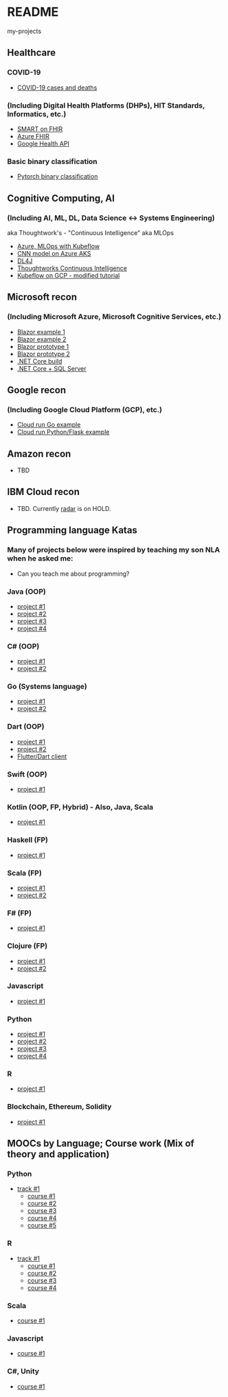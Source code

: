 # README
my-projects

## Healthcare

### COVID-19
- [COVID-19 cases and deaths](https://github.com/nalbarr/covid19-cases-deaths)

### (Including Digital Health Platforms (DHPs), HIT Standards, Informatics, etc.)
- [SMART on FHIR](https://github.com/nalbarr/smart-on-fhir-tutorial)
- [Azure FHIR](https://github.com/nalbarr/hello-azure-fhir)
- [Google Health API](https://github.com/nalbarr/hello-gcp-fhir)

### Basic binary classification
- [Pytorch binary classification](https://github.com/nalbarr/pytorch-spine-binary-classifier)

## Cognitive Computing, AI
### (Including AI, ML, DL, Data Science <-> Systems Engineering)
aka Thoughtwork's - "Continuous Intelligence"
aka MLOps
- [Azure, MLOps with Kubeflow](https://github.com/nalbarr/kubeflow-and-mlops.git)
- [CNN model on Azure AKS](https://github.com/nalbarr/DeployDLKubeflowAKS)
- [DL4J](https://github.com/nalbarr/dl4j-examples)
- [Thoughtworks Continuous Intelligence](https://github.com/nalbarr/continuous-intelligence-workshop)
- [Kubeflow on GCP - modified tutorial](https://github.com/nalbarr/kubeflow-tutorial)

## Microsoft recon
### (Including Microsoft Azure, Microsoft Cognitive Services, etc.)
- [Blazor example 1](https://github.com/nalbarr/blazor-tour-of-heroes)
- [Blazor example 2](https://github.com/nalbarr/PokeBlazor)
- [Blazor prototype 1](https://github.com/nalbarr/hello-shapes-blazor)
- [Blazor prototype 2](https://github.com/nalbarr/hello-blazor-hosted)
- [.NET Core build](https://github.com/nalbarr/dotnetcore-sample)
- [.NET Core + SQL Server](https://github.com/nalbarr/hello-dotnet-sql-docker)

## Google recon
### (Including Google Cloud Platform (GCP), etc.)
- [Cloud run Go example](https://github.com/nalbarr/hello-gcp-cloudrun-go)
- [Cloud run Python/Flask example](https://github.com/nalbarr/hello-gcp-cloudrun-flask)

## Amazon recon
- TBD

## IBM Cloud recon
- TBD.  Currently [radar](radar.md) is on HOLD.

## Programming language Katas

### Many of projects below were inspired by teaching my son NLA when he asked me:
- Can you teach me about programming?

### Java (OOP)
- [project #1](https://github.com/nalbarr/hello-shapes-java)
- [project #2](https://github.com/nalbarr/hello-luke-java)
- [project #3](https://github.com/nalbarr/hello-luke-javafx)
- [project #4](https://github.com/nalbarr/hello-luke-java-git)

### C# (OOP)
- [project #1](https://github.com/nalbarr/hello-luke-csharp-git)
- [project #2](https://github.com/nalbarr/hello-unity-ml-agents)

### Go (Systems language)
- [project #1](https://github.com/nalbarr/hello-shapes-go)
- [project #2](https://github.com/nalbarr/hello-luke-go)

### Dart (OOP)
- [project #1](https://github.com/nalbarr/hello-shapes-dart)
- [project #2](https://github.com/nalbarr/hello-luke-dart)
- [Flutter/Dart client](https://github.com/nalbarr/hello_flutter_client.git)

### Swift (OOP)
- [project #1](https://github.com/nalbarr/hello-shapes-swift)

### Kotlin (OOP, FP, Hybrid) - Also, Java, Scala
- [project #1](https://github.com/nalbarr/hello-luke-oop-fp)

### Haskell (FP)
- [project #1](https://github.com/nalbarr/hello-luke-haskell)

### Scala (FP)
- [project #1](https://github.com/nalbarr/hello-shapes-scala)
- [project #2](https://github.com/nalbarr/hello-luke-scala-git)

### F# (FP)
- [project #1](https://github.com/nalbarr/hello-luke-fsharp)

### Clojure (FP)
- [project #1](https://github.com/nalbarr/hello-shapes-cljs)
- [project #2](https://github.com/nalbarr/hello-luke-cljs)

### Javascript
- [project #1](https://github.com/nalbarr/hello-shapes-javascript)

### Python
- [project #1](https://github.com/nalbarr/hello-shapes-python)
- [project #2](https://github.com/nalbarr/hello-luke-python)
- [project #3](https://github.com/nalbarr/hello-luke-python-git)
- [project #4](https://github.com/nalbarr/hello-luke-python-flask)

### R
- [project #1](https://github.com/nalbarr/luke-einstein-puzzle)

### Blockchain, Ethereum, Solidity
- [project #1](https://github.com/nalbarr/hello-ethereum-votingapp)

## MOOCs by Language; Course work (Mix of theory and application)

### Python
- [track #1](https://github.com/nalbarr/coursera-deeplearning.ai)
  - [course #1](https://github.com/nalbarr/coursera-deeplearning.ai-course1)
  - [course #2](https://github.com/nalbarr/coursera-deeplearning.ai-course2)
  - [course #3](https://github.com/nalbarr/coursera-deeplearning.ai-course3)
  - [course #4](https://github.com/nalbarr/coursera-deeplearning.ai-course4)
  - [course #5](https://github.com/nalbarr/coursera-deeplearning.ai-course5)

### R
- [track #1](https://github.com/nalbarr/coursera-johnhopkins-datascience)
  - [course #1](https://github.com/nalbarr/coursera-johnhopkins-datascience-course1)
  - [course #2](https://github.com/nalbarr/coursera-johnhopkins-datascience-course2)
  - [course #3](https://github.com/nalbarr/coursera-johnhopkins-datascience-course3)
  - [course #4](https://github.com/nalbarr/coursera-johnhopkins-datascience-course4)

### Scala
- [course #1](https://github.com/nalbarr/coursera-epfl-funprog-scala)

### Javascript
- [course #1](https://github.com/nalbarr/coursera-ibmwatson-iot-course1)

### C#, Unity
- [course #1](https://github.com/nalbarr/coursera-msu-gamedev-course1)
